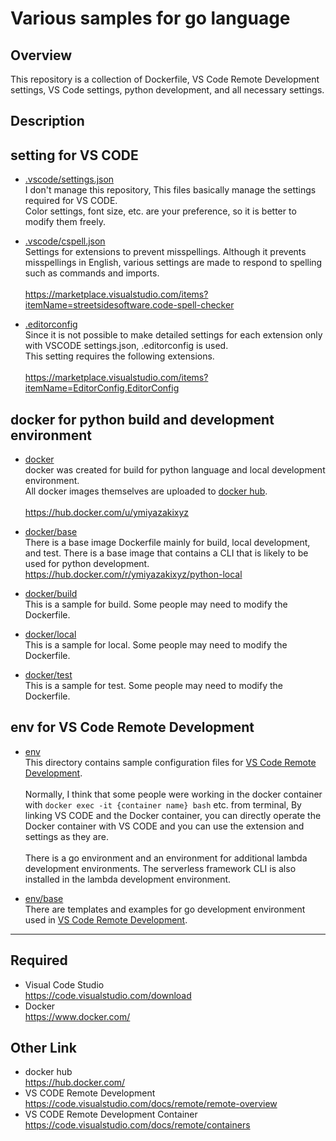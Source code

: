 # Various samples for go language

## Overview

This repository is a collection of Dockerfile, VS Code Remote Development settings, VS Code settings, python development, and all necessary settings.

## Description

## setting for VS CODE

-   [.vscode/settings.json](https://github.com/y-miyazaki/config/blob/master/.vscode/settings.json)  
    I don't manage this repository, This files basically manage the settings required for VS CODE.  
    Color settings, font size, etc. are your preference, so it is better to modify them freely.

-   [.vscode/cspell.json](https://github.com/y-miyazaki/config/blob/master/.vscode/cspell.json)  
    Settings for extensions to prevent misspellings. Although it prevents misspellings in English, various settings are made to respond to spelling such as commands and imports.
    \
    \
    https://marketplace.visualstudio.com/items?itemName=streetsidesoftware.code-spell-checker

-   [.editorconfig](https://github.com/y-miyazaki/config/blob/master/.editorconfig)  
    Since it is not possible to make detailed settings for each extension only with VSCODE settings.json, .editorconfig is used.  
    This setting requires the following extensions.
    \
    \
    https://marketplace.visualstudio.com/items?itemName=EditorConfig.EditorConfig

## docker for python build and development environment

-   [docker](docker)  
    docker was created for build for python language and local development environment.  
    All docker images themselves are uploaded to [docker hub](https://hub.docker.com/).
    \
    \
    https://hub.docker.com/u/ymiyazakixyz

-   [docker/base](docker/base)  
    There is a base image Dockerfile mainly for build, local development, and test.
    There is a base image that contains a CLI that is likely to be used for python development.
    \
    https://hub.docker.com/r/ymiyazakixyz/python-local

-   [docker/build](docker/build)  
    This is a sample for build. Some people may need to modify the Dockerfile.

-   [docker/local](docker/local)  
    This is a sample for local. Some people may need to modify the Dockerfile.

-   [docker/test](docker/test)  
    This is a sample for test. Some people may need to modify the Dockerfile.

## env for VS Code Remote Development

-   [env](env)  
    This directory contains sample configuration files for [VS Code Remote Development](https://code.visualstudio.com/docs/remote/remote-overview).  
    \
    Normally, I think that some people were working in the docker container with `docker exec -it {container name} bash` etc. from terminal, By linking VS CODE and the Docker container, you can directly operate the Docker container with VS CODE and you can use the extension and settings as they are.  
    \
    There is a go environment and an environment for additional lambda development environments. The serverless framework CLI is also installed in the lambda development environment.

-   [env/base](env/base)  
    There are templates and examples for go development environment used in [VS Code Remote Development](https://code.visualstudio.com/docs/remote/remote-overview).

---

## Required

-   Visual Code Studio  
    https://code.visualstudio.com/download
-   Docker  
    https://www.docker.com/

## Other Link

-   docker hub  
    https://hub.docker.com/
-   VS CODE Remote Development  
    https://code.visualstudio.com/docs/remote/remote-overview
-   VS CODE Remote Development Container  
    https://code.visualstudio.com/docs/remote/containers
